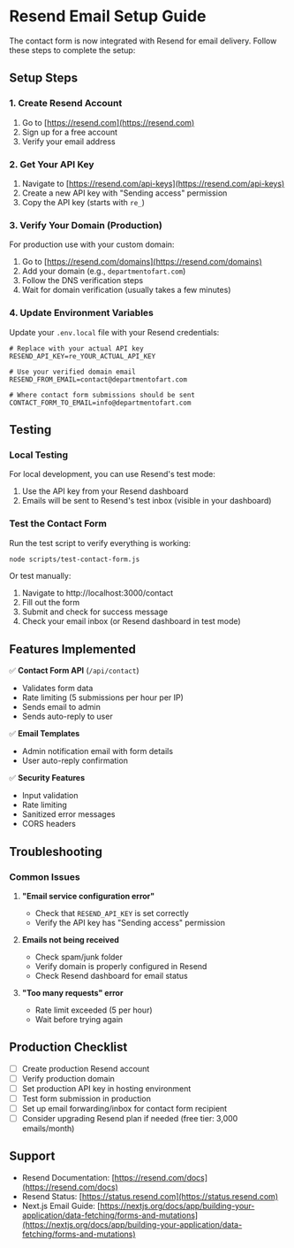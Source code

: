 # Resend Email Setup Guide

The contact form is now integrated with Resend for email delivery. Follow these steps to complete the setup:

## Setup Steps

### 1. Create Resend Account
1. Go to [https://resend.com](https://resend.com)
2. Sign up for a free account
3. Verify your email address

### 2. Get Your API Key
1. Navigate to [https://resend.com/api-keys](https://resend.com/api-keys)
2. Create a new API key with "Sending access" permission
3. Copy the API key (starts with `re_`)

### 3. Verify Your Domain (Production)
For production use with your custom domain:
1. Go to [https://resend.com/domains](https://resend.com/domains)
2. Add your domain (e.g., `departmentofart.com`)
3. Follow the DNS verification steps
4. Wait for domain verification (usually takes a few minutes)

### 4. Update Environment Variables
Update your `.env.local` file with your Resend credentials:

```env
# Replace with your actual API key
RESEND_API_KEY=re_YOUR_ACTUAL_API_KEY

# Use your verified domain email
RESEND_FROM_EMAIL=contact@departmentofart.com

# Where contact form submissions should be sent
CONTACT_FORM_TO_EMAIL=info@departmentofart.com
```

## Testing

### Local Testing
For local development, you can use Resend's test mode:
1. Use the API key from your Resend dashboard
2. Emails will be sent to Resend's test inbox (visible in your dashboard)

### Test the Contact Form
Run the test script to verify everything is working:
```bash
node scripts/test-contact-form.js
```

Or test manually:
1. Navigate to http://localhost:3000/contact
2. Fill out the form
3. Submit and check for success message
4. Check your email inbox (or Resend dashboard in test mode)

## Features Implemented

✅ **Contact Form API** (`/api/contact`)
- Validates form data
- Rate limiting (5 submissions per hour per IP)
- Sends email to admin
- Sends auto-reply to user

✅ **Email Templates**
- Admin notification email with form details
- User auto-reply confirmation

✅ **Security Features**
- Input validation
- Rate limiting
- Sanitized error messages
- CORS headers

## Troubleshooting

### Common Issues

1. **"Email service configuration error"**
   - Check that `RESEND_API_KEY` is set correctly
   - Verify the API key has "Sending access" permission

2. **Emails not being received**
   - Check spam/junk folder
   - Verify domain is properly configured in Resend
   - Check Resend dashboard for email status

3. **"Too many requests" error**
   - Rate limit exceeded (5 per hour)
   - Wait before trying again

## Production Checklist

- [ ] Create production Resend account
- [ ] Verify production domain
- [ ] Set production API key in hosting environment
- [ ] Test form submission in production
- [ ] Set up email forwarding/inbox for contact form recipient
- [ ] Consider upgrading Resend plan if needed (free tier: 3,000 emails/month)

## Support

- Resend Documentation: [https://resend.com/docs](https://resend.com/docs)
- Resend Status: [https://status.resend.com](https://status.resend.com)
- Next.js Email Guide: [https://nextjs.org/docs/app/building-your-application/data-fetching/forms-and-mutations](https://nextjs.org/docs/app/building-your-application/data-fetching/forms-and-mutations)